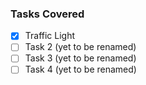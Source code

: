 ### Tasks Covered

- [x] Traffic Light
- [ ] Task 2 (yet to be renamed)
- [ ] Task 3 (yet to be renamed)
- [ ] Task 4 (yet to be renamed)